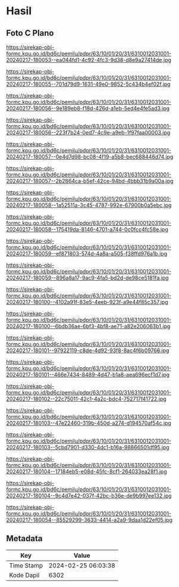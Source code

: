 # Hasil

## Foto C Plano

https://sirekap-obj-formc.kpu.go.id/bd6c/pemilu/pdpr/63/10/01/20/31/6310012031001-20240217-180053--ea044fd1-4c92-4fc3-9d38-d8e9a27414de.jpg

https://sirekap-obj-formc.kpu.go.id/bd6c/pemilu/pdpr/63/10/01/20/31/6310012031001-20240217-180055--701d79d9-1631-49e0-9852-5c434b4ef02f.jpg

https://sirekap-obj-formc.kpu.go.id/bd6c/pemilu/pdpr/63/10/01/20/31/6310012031001-20240217-180056--9e189eb8-f18d-426d-a1eb-5ed4e4fe5ad3.jpg

https://sirekap-obj-formc.kpu.go.id/bd6c/pemilu/pdpr/63/10/01/20/31/6310012031001-20240217-180056--223f7b24-0ed7-4c9e-a9eb-1f97faa00003.jpg

https://sirekap-obj-formc.kpu.go.id/bd6c/pemilu/pdpr/63/10/01/20/31/6310012031001-20240217-180057--0e4d7d98-bc08-4f19-a5b8-bec688446d74.jpg

https://sirekap-obj-formc.kpu.go.id/bd6c/pemilu/pdpr/63/10/01/20/31/6310012031001-20240217-180057--2b2864ca-b5ef-42ce-94bd-4bbb31b9a00a.jpg

https://sirekap-obj-formc.kpu.go.id/bd6c/pemilu/pdpr/63/10/01/20/31/6310012031001-20240217-180058--1a52511a-3c45-4787-992e-67900b0a5ebc.jpg

https://sirekap-obj-formc.kpu.go.id/bd6c/pemilu/pdpr/63/10/01/20/31/6310012031001-20240217-180058--175419da-8146-4701-a744-0c0fcc4fc58e.jpg

https://sirekap-obj-formc.kpu.go.id/bd6c/pemilu/pdpr/63/10/01/20/31/6310012031001-20240217-180059--ef871803-574d-4a8a-a505-f38ffd976a1b.jpg

https://sirekap-obj-formc.kpu.go.id/bd6c/pemilu/pdpr/63/10/01/20/31/6310012031001-20240217-180059--896a8a17-9ac9-4fa5-bd2d-de98ce5181fa.jpg

https://sirekap-obj-formc.kpu.go.id/bd6c/pemilu/pdpr/63/10/01/20/31/6310012031001-20240217-180100--4102a91f-83e5-4eeb-923f-a9e44f85c357.jpg

https://sirekap-obj-formc.kpu.go.id/bd6c/pemilu/pdpr/63/10/01/20/31/6310012031001-20240217-180100--6bdb36ae-6bf3-4bf8-ae71-a82e206063b1.jpg

https://sirekap-obj-formc.kpu.go.id/bd6c/pemilu/pdpr/63/10/01/20/31/6310012031001-20240217-180101--97922119-c8de-4d92-93f8-8ac4f6b09766.jpg

https://sirekap-obj-formc.kpu.go.id/bd6c/pemilu/pdpr/63/10/01/20/31/6310012031001-20240217-180101--466e7434-8489-4d47-b1a8-aea696ecf1d7.jpg

https://sirekap-obj-formc.kpu.go.id/bd6c/pemilu/pdpr/63/10/01/20/31/6310012031001-20240217-180102--22c75011-42c1-4a2c-bdc4-752717f41722.jpg

https://sirekap-obj-formc.kpu.go.id/bd6c/pemilu/pdpr/63/10/01/20/31/6310012031001-20240217-180103--47e22460-319b-450d-a274-d194570af54c.jpg

https://sirekap-obj-formc.kpu.go.id/bd6c/pemilu/pdpr/63/10/01/20/31/6310012031001-20240217-180103--5cbd7901-d330-4dc1-b16a-98866501df95.jpg

https://sirekap-obj-formc.kpu.go.id/bd6c/pemilu/pdpr/63/10/01/20/31/6310012031001-20240217-180104--17184eb5-e08d-45fc-8cf1-264033ea28f1.jpg

https://sirekap-obj-formc.kpu.go.id/bd6c/pemilu/pdpr/63/10/01/20/31/6310012031001-20240217-180104--9c4d7e42-037f-42bc-b36e-de9b997ee132.jpg

https://sirekap-obj-formc.kpu.go.id/bd6c/pemilu/pdpr/63/10/01/20/31/6310012031001-20240217-180054--85529299-3633-4414-a2a9-9daa1d22ef05.jpg


## Metadata

| Key        | Value               |
| ---------- | ------------------- |
| Time Stamp | 2024-02-25 06:03:38 |
| Kode Dapil | 6302                |




